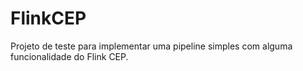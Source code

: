 # FlinkCEP

Projeto de teste para implementar uma pipeline simples com alguma funcionalidade do Flink CEP.
